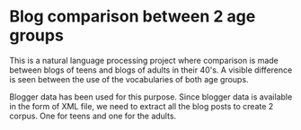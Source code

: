 # Blog comparison between 2 age groups

This is a natural language processing project where comparison is made between blogs of teens and blogs of adults in their 40's. A visible difference is seen between the use of the vocabularies of both age groups.

Blogger data has been used for this purpose. Since blogger data is available in the form of XML file, we need to extract all the blog posts to create 2 corpus. One for teens and one for the adults. 

